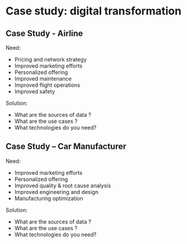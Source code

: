 # Case study: digital transformation

## Case Study - Airline

Need:

- Pricing and network strategy
- Improved marketing efforts
- Personalized offering
- Improved maintenance
- Improved flight operations
- Improved safety

Solution:

- What are the sources of data ? 
- What are the use cases ?
- What technologies do you need?

## Case Study – Car Manufacturer

Need:

- Improved marketing efforts
- Personalized offering
- Improved quality & root cause analysis
- Improved engineering and design
- Manufacturing optimization

Solution:

- What are the sources of data ? 
- What are the use cases ?
- What technologies do you need?
